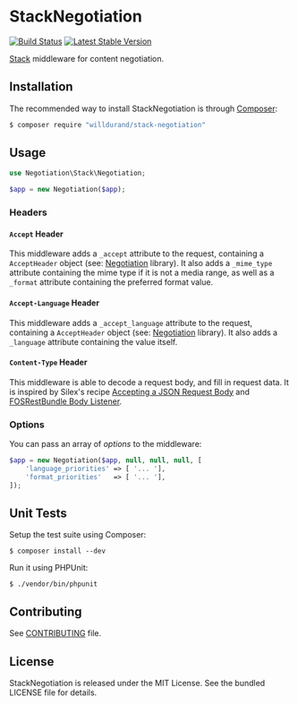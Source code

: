 StackNegotiation
================

[![Build
Status](https://travis-ci.org/willdurand/StackNegotiation.png?branch=master)](http://travis-ci.org/willdurand/StackNegotiation)
[![Latest Stable
Version](https://poser.pugx.org/willdurand/stack-negotiation/v/stable.png)](https://packagist.org/packages/willdurand/stack-negotiation)

[Stack](http://stackphp.com) middleware for content negotiation.


Installation
------------

The recommended way to install StackNegotiation is through
[Composer](http://getcomposer.org/):

``` bash
$ composer require "willdurand/stack-negotiation"
```


Usage
-----

```php
use Negotiation\Stack\Negotiation;

$app = new Negotiation($app);
```

### Headers

#### `Accept` Header

This middleware adds a `_accept` attribute to the request, containing a
`AcceptHeader` object (see:
[Negotiation](https://github.com/willdurand/Negotiation) library). It also adds
a `_mime_type` attribute containing the mime type if it is not a media range, as
well as a `_format` attribute containing the preferred format value.

#### `Accept-Language` Header

This middleware adds a `_accept_language` attribute to the request, containing a
`AcceptHeader` object (see:
[Negotiation](https://github.com/willdurand/Negotiation) library). It also adds
a `_language` attribute containing the value itself.

#### `Content-Type` Header

This middleware is able to decode a request body, and fill in request data. It
is inspired by Silex's recipe [Accepting a JSON Request
Body](http://silex.sensiolabs.org/doc/cookbook/json_request_body.html) and
[FOSRestBundle Body
Listener](https://github.com/FriendsOfSymfony/FOSRestBundle/blob/master/Resources/doc/3-listener-support.md#body-listener).

### Options

You can pass an array of _options_ to the middleware:

```php
$app = new Negotiation($app, null, null, null, [
    'language_priorities' => [ '... '],
    'format_priorities'   => [ '... '],
]);
```

Unit Tests
----------

Setup the test suite using Composer:

    $ composer install --dev

Run it using PHPUnit:

    $ ./vendor/bin/phpunit


Contributing
------------

See
[CONTRIBUTING](https://github.com/willdurand/StackNegotiation/blob/master/CONTRIBUTING.md)
file.


License
-------

StackNegotiation is released under the MIT License. See the bundled LICENSE file
for details.
